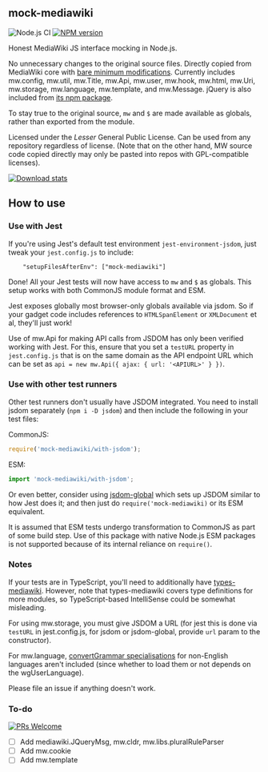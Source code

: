 ## mock-mediawiki
![Node.js CI](https://github.com/wikimedia-gadgets/mock-mediawiki/workflows/test/badge.svg)
[![NPM version](https://img.shields.io/npm/v/mock-mediawiki.svg)](https://www.npmjs.com/package/mock-mediawiki)

Honest MediaWiki JS interface mocking in Node.js.

No unnecessary changes to the original source files. Directly copied from MediaWiki core with [bare minimum modifications](https://github.com/wikimedia-gadgets/mock-mediawiki/blob/main/PATCHES.md). Currently includes mw.config, mw.util, mw.Title, mw.Api, mw.user, mw.hook, mw.html, mw.Uri, mw.storage, mw.language, mw.template, and mw.Message. jQuery is also included from [its npm package](https://www.npmjs.com/package/jquery).

To stay true to the original source, `mw` and `$` are made available as globals, rather than exported from the module. 

Licensed under the _Lesser_ General Public License. Can be used from any repository regardless of license. (Note that on the other hand, MW source code copied directly may only be pasted into repos with GPL-compatible licenses).

[![Download stats](https://nodei.co/npm/mock-mediawiki.png?downloads=true&downloadRank=true)](https://nodei.co/npm/mock-mediawiki/)

## How to use

### Use with Jest

If you're using Jest's default test environment `jest-environment-jsdom`, just tweak your `jest.config.js` to include:
```
    "setupFilesAfterEnv": ["mock-mediawiki"] 
```

Done! All your Jest tests will now have access to `mw` and `$` as globals. This setup works with both CommonJS module format and ESM.

Jest exposes globally most browser-only globals available via jsdom. So if your gadget code includes references to `HTMLSpanElement` or `XMLDocument` et al, they'll just work!

Use of mw.Api for making API calls from JSDOM has only been verified working with Jest. For this, ensure that you set a `testURL` property in `jest.config.js` that is on the same domain as the API endpoint URL which can be set as `api = new mw.Api({ ajax: { url: '<APIURL>' } })`.

### Use with other test runners

Other test runners don't usually have JSDOM integrated. You need to install jsdom separately (`npm i -D jsdom`) and then include the following in your test files:

CommonJS:
```js
require('mock-mediawiki/with-jsdom');
```

ESM:
```js
import 'mock-mediawiki/with-jsdom';
```

Or even better, consider using [jsdom-global](https://www.npmjs.com/package/jsdom-global) which sets up JSDOM similar to how Jest does it; and then just do `require('mock-mediawiki)` or its ESM equivalent.

It is assumed that ESM tests undergo transformation to CommonJS as part of some build step. Use of this package with native Node.js ESM packages is not supported because of its internal reliance on `require()`.

### Notes

If your tests are in TypeScript, you'll need to additionally have [types-mediawiki](https://github.com/wikimedia-gadgets/types-mediawiki). However, note that types-mediawiki covers type definitions for more modules, so TypeScript-based IntelliSense could be somewhat misleading.

For using mw.storage, you must give JSDOM a URL (for jest this is done via `testURL` in jest.config.js, for jsdom or jsdom-global, provide `url` param to the constructor). 

For mw.language, [convertGrammar specialisations](https://github.com/wikimedia/mediawiki/tree/master/resources/src/mediawiki.language/languages) for non-English languages aren't included (since whether to load them or not depends on the wgUserLanguage). 

Please file an issue if anything doesn't work.

### To-do

[![PRs Welcome](https://img.shields.io/badge/PRs-welcome-brightgreen.svg?style=flat-square)](http://makeapullrequest.com)

- [ ] Add mediawiki.JQueryMsg, mw.cldr, mw.libs.pluralRuleParser 
- [ ] Add mw.cookie
- [ ] Add mw.template